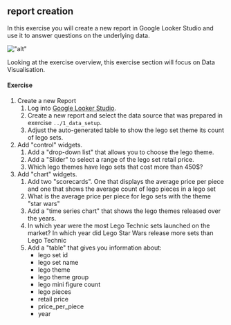 ## report creation
In this exercise you will create a new report in Google Looker Studio and use it to answer questions on the underlying data.

!["alt"](../../materials/screenshot/ExerciseOverview.jpg)

Looking at the exercise overview, this exercise section will focus on Data Visualisation.

#### Exercise
   1. Create a new Report
      1. Log into [Google Looker Studio](https://lookerstudio.google.com/).
      1. Create a new report and select the data source that was prepared in exercise `../1_data_setup`.
      2. Adjust the auto-generated table to show the lego set theme its count of lego sets.
   2. Add "control" widgets.
      1. Add a "drop-down list" that allows you to choose the lego theme.
      2. Add a "Slider" to select a range of the lego set retail price.
      1. Which lego themes have lego sets that cost more than 450$?
   3. Add "chart" widgets.
      1. Add two "scorecards". One that displays the average price per piece and one that shows the average count of lego pieces in a lego set
      2. What is the average price per piece for lego sets with the theme "star wars"
      3. Add a "time series chart" that shows the lego themes released over the years.
      4. In which year were the most Lego Technic sets launched on the market? In which year did Lego Star Wars release more sets than Lego Technic
      5. Add a "table" that gives you information about:
         - lego set id
         - lego set name
         - lego theme
         - lego theme group
         - lego mini figure count
         - lego pieces
         - retail price
         - price_per_piece
         - year
